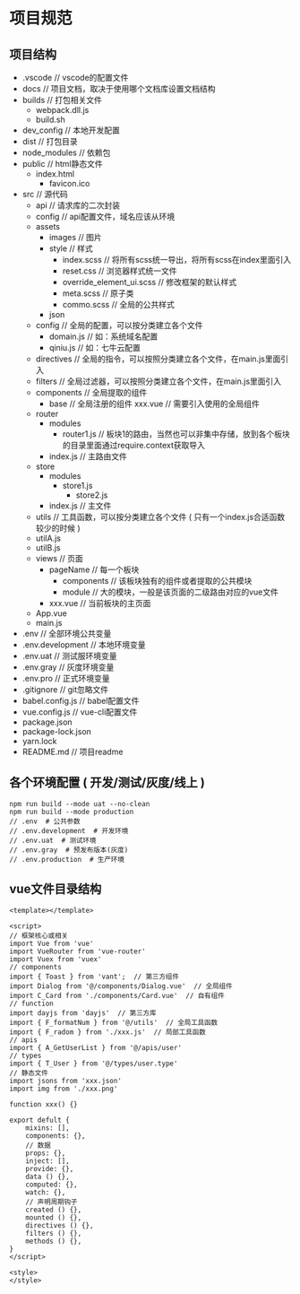 # 项目规范

## 项目结构
- .vscode  // vscode的配置文件
- docs  // 项目文档，取决于使用哪个文档库设置文档结构
- builds  // 打包相关文件
	- webpack.dll.js
	- build.sh
- dev_config  // 本地开发配置
- dist  // 打包目录
- node_modules  // 依赖包
- public  // html静态文件
  - index.html
	- favicon.ico
- src  // 源代码
	- api  // 请求库的二次封装
  	- config  // api配置文件，域名应该从环境
	- assets
		- images  // 图片
		- style  // 样式
			- index.scss  // 将所有scss统一导出，将所有scss在index里面引入
			- reset.css  // 浏览器样式统一文件
			- override_element_ui.scss  // 修改框架的默认样式
			- meta.scss  // 原子类
			- commo.scss  // 全局的公共样式
		- json
	- config  // 全局的配置，可以按分类建立各个文件
		- domain.js  // 如：系统域名配置
		- qiniu.js  // 如：七牛云配置
	- directives  // 全局的指令，可以按照分类建立各个文件，在main.js里面引入
	- filters  // 全局过滤器，可以按照分类建立各个文件，在main.js里面引入
	- components  // 全局提取的组件
		- base  // 全局注册的组件
		xxx.vue  // 需要引入使用的全局组件
	- router
		- modules
			- router1.js  // 板块1的路由，当然也可以非集中存储，放到各个板块的目录里面通过require.context获取导入
		- index.js  // 主路由文件
	- store
		- modules
		  - store1.js
			- store2.js
		- index.js  // 主文件
	- utils  // 工具函数，可以按分类建立各个文件 ( 只有一个index.js合适函数较少的时候 )
  	- utilA.js
  	- utilB.js
	- views  // 页面
		- pageName  // 每一个板块
			- components  // 该板块独有的组件或者提取的公共模块
			- module  // 大的模块，一般是该页面的二级路由对应的vue文件
		- xxx.vue  // 当前板块的主页面
	- App.vue
	- main.js
- .env  // 全部环境公共变量
- .env.development  // 本地环境变量
- .env.uat  // 测试服环境变量
- .env.gray  // 灰度环境变量
- .env.pro  // 正式环境变量
- .gitignore  // git忽略文件
- babel.config.js  // babel配置文件
- vue.config.js  // vue-cli配置文件
- package.json
- package-lock.json
- yarn.lock
- README.md  // 项目readme

## 各个环境配置 ( 开发/测试/灰度/线上 )
```
npm run build --mode uat --no-clean
npm run build --mode production
// .env  # 公共参数
// .env.development  # 开发环境
// .env.uat  # 测试环境
// .env.gray  # 预发布版本(灰度)
// .env.production  # 生产环境
```

## vue文件目录结构
```vue
<template></template>

<script>
// 框架核心或相关
import Vue from 'vue'
import VueRouter from 'vue-router'
import Vuex from 'vuex'
// components
import { Toast } from 'vant';  // 第三方组件
import Dialog from '@/components/Dialog.vue'  // 全局组件
import C_Card from './components/Card.vue'  // 自有组件
// function
import dayjs from 'dayjs'  // 第三方库
import { F_formatNum } from '@/utils'  // 全局工具函数
import { F_radom } from './xxx.js'  // 局部工具函数
// apis
import { A_GetUserList } from '@/apis/user'
// types
import { T_User } from '@/types/user.type'
// 静态文件
import jsons from 'xxx.json'
import img from './xxx.png'

function xxx() {}

export defult {
	mixins: [],
	components: {},
	// 数据
	props: {},
	inject: [],
	provide: {},
	data () {},
	computed: {},
	watch: {},
	// 声明周期钩子
	created () {},
	mounted () {},
	directives () {},
	filters () {},
	methods () {},
}
</script>

<style>
</style>
```